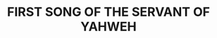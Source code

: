 ---
capo: 0
id: 0
lang: en-us
page: '138'
step: pre
subtitle: ''
tags: []
title: FIRST SONG OF THE SERVANT OF YAHWEH
---